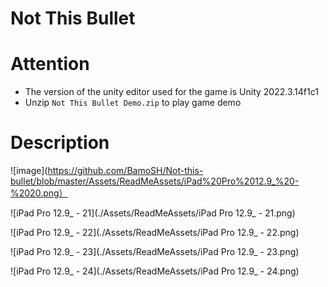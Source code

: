 # Not This Bullet

# Attention

+ The version of the unity editor used for the game is Unity 2022.3.14f1c1
+ Unzip `Not This Bullet Demo.zip` to play game demo

# Description

![image](https://github.com/BamoSH/Not-this-bullet/blob/master/Assets/ReadMeAssets/iPad%20Pro%2012.9_%20-%2020.png）

![iPad Pro 12.9_ - 21](./Assets/ReadMeAssets/iPad Pro 12.9_ - 21.png)

![iPad Pro 12.9_ - 22](./Assets/ReadMeAssets/iPad Pro 12.9_ - 22.png)

![iPad Pro 12.9_ - 23](./Assets/ReadMeAssets/iPad Pro 12.9_ - 23.png)

![iPad Pro 12.9_ - 24](./Assets/ReadMeAssets/iPad Pro 12.9_ - 24.png)



